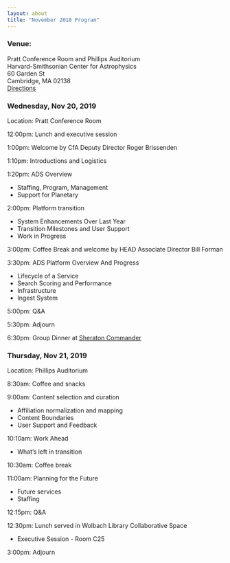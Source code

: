 ```yaml
---
layout: about
title: "November 2018 Program"
---
```


### Venue:
Pratt Conference Room and Phillips Auditorium  
Harvard-Smithsonian Center for Astrophysics  
60 Garden St  
Cambridge, MA 02138  
[Directions](https://www.cfa.harvard.edu/about/directions-cfa-60-garden-street)  

### Wednesday, Nov 20, 2019
Location: Pratt Conference Room

12:00pm: Lunch and executive session

1:00pm: Welcome by CfA Deputy Director Roger Brissenden

1:10pm: Introductions and Logistics

1:20pm: ADS Overview  
- Staffing, Program, Management  
- Support for Planetary  

2:00pm: Platform transition  
- System Enhancements Over Last Year  
- Transition Milestones and User Support  
- Work in Progress  

3:00pm: Coffee Break and welcome by HEAD Associate Director Bill Forman

3:30pm: ADS Platform Overview And Progress
- Lifecycle of a Service
- Search Scoring and Performance
- Infrastructure
- Ingest System

5:00pm: Q&A

5:30pm: Adjourn

6:30pm: Group Dinner at [Sheraton Commander](https://goo.gl/maps/bhnYnSq2gPt)

### Thursday, Nov 21, 2019
Location: Phillips Auditorium

8:30am: Coffee and snacks

9:00am: Content selection and curation
- Affiliation normalization and mapping
- Content Boundaries
- User Support and Feedback

10:10am: Work Ahead
- What’s left in transition

10:30am: Coffee break

11:00am: Planning for the Future
- Future services
- Staffing

12:15pm: Q&A

12:30pm: Lunch served in Wolbach Library Collaborative Space
- Executive Session - Room C25

3:00pm: Adjourn

